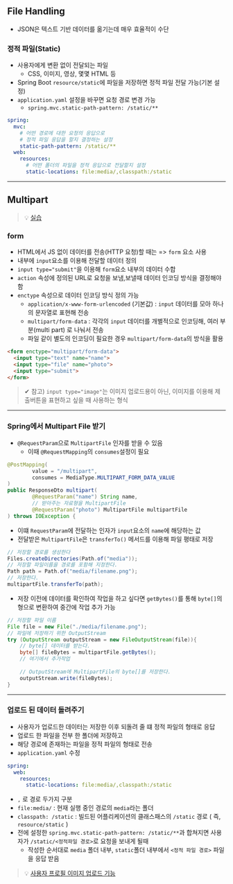 ## File Handling
-  JSON은 텍스트 기반 데이터를 옮기는데 매우 효율적이 수단

### 정적 파일(Static)
- 사용자에게 변환 없이 전달되는 파일
  - CSS, 이미지, 영상, 몇몇 HTML 등
- Spring Boot `resource/static`에 파일을 저장하면 정적 파일 전달 가능(기본 설정)
- `application.yaml` 설정을 바꾸면 요청 경로 변경 가능
  - `spring.mvc.static-path-pattern: /static/**` 
```yaml
spring:
  mvc:
    # 어떤 경로에 대한 요청의 응답으로
    # 정적 파일 응답을 할지 결정하는 설정
    static-path-pattern: /static/**
  web:
    resources:
      # 어떤 폴더의 파일을 정적 응답으로 전달할지 설정
      static-locations: file:media/,classpath:/static
```
--- 
## Multipart
> 💡 [실습](https://github.com/Jang2723/likelion-files)
### form
- HTML에서 JS 없이 데이터를 전송(HTTP 요청)할 때는 => `form` 요소 사용
- 내부에 `input`요소를 이용해 전달할 데이터 정의
- `input type="submit"`을 이용해 `form`요소 내부의 데이터 수합
- `action` 속성에 정의된 URL로 요청을 보냄,보낼때 데이터 인코딩 방식을 결정해야 함
- `enctype` 속성으로 데이터 인코딩 방식 정의 가능
  - `application/x-www-form-urlencoded` (기본값) : `input` 데이터를 모아 하나의 문자열로 표현해 전송
  - `multipart/form-data` : 각각의 `input` 데이터를 개별적으로 인코딩해, 여러 부분(multi part) 로 나눠서 전송
  - 파일 같이 별도의 인코딩이 필요한 경우 `multipart/form-data`의 방식을 활용
```html
<form enctype="multipart/form-data">
  <input type="text" name="name">
  <input type="file" name="photo">
  <input type="submit">
</form>
```
> ✔ 참고) `input type="image"`는 이미지 업로드용이 아닌, 이미지를 이용해 제출버튼을 표현하고 싶을 때 사용하는 형식

---
### Spring에서 Multipart File 받기
- `@RequestParam`으로 `MultipartFile` 인자를 받을 수 있음
  - 이때 `@RequestMapping`의 `consumes`설정이 필요
```java
@PostMapping(
        value = "/multipart", 
        consumes = MediaType.MULTIPART_FORM_DATA_VALUE
)
public ResponseDto multipart(
        @RequestParam("name") String name,
        // 받아주는 자료형을 MultipartFile
        @RequestParam("photo") MultipartFile multipartFile
) throws IOException {
```
- 이떄 `RequestParam`에 전달하는 인자가 `input`요소의 `name`에 해당하는 값
- 전달받은 `MultipartFile`은 `transferTo()` 메서드를 이용해 파일 평태로 저장
```java
// 저장할 경로를 생성한다
Files.createDirectories(Path.of("media"));
// 저장할 파일이름을 경로를 포함해 지정한다.
Path path = Path.of("media/filename.png");
// 저장한다.
multipartFile.transferTo(path);
```
- 저장 이전에 데이터를 확인하여 작업을 하고 싶다면 `getBytes()`를 통해 `byte[]`의 형으로 변환하여 중간에 작업 추가 가능
```java
// 저장할 파일 이름
File file = new File("./media/filename.png");
// 파일에 저장하기 위한 OutputStream
try (OutputStream outputStream = new FileOutputStream(file)){
    // byte[] 데이터를 받는다.
    byte[] fileBytes = multipartFile.getBytes();
    // 여기에서 추가작업
    
    // OutputStream에 MultipartFile의 byte[]를 저장한다.
    outputStream.write(fileBytes);
}
```
---
### 업로드 된 데이터 돌려주기
- 사용자가 업로드한 데이터는 저장한 이후 되돌려 줄 떄 정적 파일의 형태로 응답
- 업로드 한 파일을 전부 한 폴더에 저장하고
- 해당 경로에 존재하는 파일을 정적 파일의 형태로 전송
- `application.yaml` 수정
```yaml
spring:
  web:
    resources:
      static-locations: file:media/,classpath:/static
```
- `,` 로 경로 두가지 구분 
- `file:media/` : 현재 실행 중인 경로의 `media`라는 폴더
- `classpath: /static` : 빌드된 어플리케이션의 클래스패스의 `/static` 경로 ( 즉, `resource/static` )
- 전에 설정한 `spring.mvc.static-path-pattern: /static/**`과 합쳐지면 사용자가 `/static/<정적파일 경로>`로 요청을 보내게 될때
  - 작성한 순서대로 `media` 폴더 내부, `static`폴더 내부에서 `<정적 파일 경로>` 파일을 응답 받음

> 💡 [사용자 프로필 이미지 업로드 기능](UserAvatar.md)